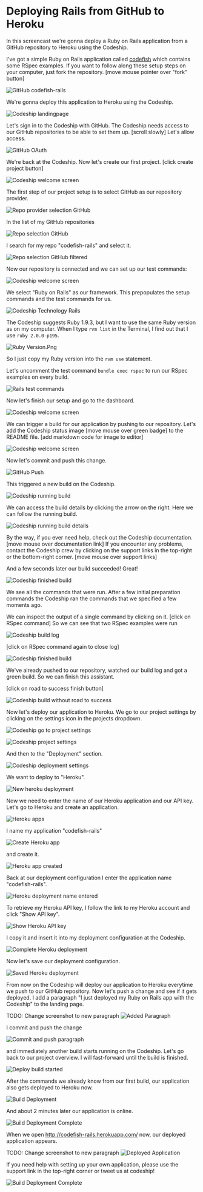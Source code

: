 Deploying Rails from GitHub to Heroku
======================

In this screencast we're gonna deploy a Ruby on Rails application from a GitHub repository to Heroku using the Codeship.

I've got a simple Ruby on Rails application called [codefish](https://github.com/codeship-tutorials/codefish-rails) which contains some RSpec examples. If you want to follow along these setup steps on your computer, just fork the repository. [move mouse pointer over "fork" button]

![GitHub codefish-rails](../screenshots/codefish-rails.png)

We're gonna deploy this application to Heroku using the Codeship.

![Codeship landingpage](../../../screenshots/codeship-landingpage.png)

Let's sign in to the Codeship with GitHub. The Codeship needs access to our GitHub repositories to be able to set them up. [scroll slowly] Let's allow access.

![GitHub OAuth](../screenshots/oauth.png)

We're back at the Codeship. Now let's create our first project. [click create project button]

![Codeship welcome screen](../../../screenshots/codeship-welcome.png)

The first step of our project setup is to select GitHub as our repository provider.

![Repo provider selection GitHub](../screenshots/repo-provider-selection.png)

In the list of my GitHub repositories

![Repo selection GitHub](../screenshots/repo-selection.png)

I search for my repo "codefish-rails" and select it.

![Repo selection GitHub filtered](../screenshots/repo-selection-filtered.png)

Now our repository is connected and we can set up our test commands:

![Codeship welcome screen](../../../screenshots/codeship-technology.png)

We select "Ruby on Rails" as our framework. This prepopulates the setup commands and the test commands for us.

![Codeship Technology Rails](../../screenshots/codeship-technology-rails.png)

The Codeship suggests Ruby 1.9.3, but I want to use the same Ruby version as on my computer. When I type `rvm list` in the Terminal, I find out that I use `ruby 2.0.0-p195`.

![Ruby Version.Png](../../screenshots/ruby-version.png.png)

So I just copy my Ruby version into the `rvm use` statement.

Let's uncomment the test command `bundle exec rspec` to run our RSpec examples on every build.

![Rails test commands](../screenshots/test-commands.png)

Now let's finish our setup and go to the dashboard.

![Codeship welcome screen](../../../screenshots/codeship-dashboard.png)

We can trigger a build for our application by pushing to our repository. Let's add the Codeship status image [move mouse over green badge] to the README file.
[add markdown code for image to editor]

![Codeship welcome screen](../../screenshots/codeship-image.png)

Now let's commit and push this change.

![GitHub Push](../screenshots/push.png)

This triggered a new build on the Codeship.

![Codeship running build](../screenshots/first-build-running.png)

We can access the build details by clicking the arrow on the right. Here we can follow the running build.

![Codeship running build details](../screenshots/first-build-running-details.png)

By the way, if you ever need help, check out the Codeship documentation. [move mouse over documentation link] If you encounter any problems, contact the Codeship crew by clicking on the support links in the top-right or the bottom-right corner. [move mouse over support links]

And a few seconds later our build succeeded! Great!

![Codeship finished build](../screenshots/first-build-finished.png)

We see all the commands that were run. After a few initial preparation commands the Codeship ran the commands that we specified a few moments ago.

We can inspect the output of a single command by clicking on it.
[click on RSpec command]
So we can see that two RSpec examples were run

![Codeship build log](../screenshots/build-log.png)

[click on RSpec command again to close log]

![Codeship finished build](../screenshots/first-build-finished.png)

We've already pushed to our repository, watched our build log and got a green build. So we can finish this assistant.

[click on road to success finish button]

![Codeship build without road to success](../screenshots/build-without-road-to-success.png)

Now let's deploy our application to Heroku. We go to our project settings by clicking on the settings icon in the projects dropdown.

![Codeship go to project settings](../screenshots/go-to-project-settings.png)

![Codeship project settings](../screenshots/project-settings.png)

And then to the "Deployment" section.

![Codeship deployment settings](../screenshots/deployment-settings.png)

We want to deploy to "Heroku".

![New heroku deployment](screenshots/new-heroku-deployment.png)

Now we need to enter the name of our Heroku application and our API key. Let's go to Heroku and create an application.

![Heroku apps](screenshots/heroku-apps.png)

I name my application "codefish-rails"

![Create Heroku app](screenshots/create-heroku-app.png)

and create it.

![Heroku app created](screenshots/heroku-app-created.png)

Back at our deployment configuration I enter the application name "codefish-rails".

![Heroku deployment name entered](screenshots/heroku-deployment-name.png)

To retrieve my Heroku API key, I follow the link to my Heroku account and click "Show API key".

![Show Heroku API key](screenshots/show-api-key.png)

I copy it and insert it into my deployment configuration at the Codeship.

![Complete Heroku deployment](screenshots/complete-heroku-deployment.png)

Now let's save our deployment configuration.

![Saved Heroku deployment](screenshots/saved-heroku-deployment.png)

From now on the Codeship will deploy our application to Heroku everytime we push to our GitHub repository. Now let's push a change and see if it gets deployed. I add a paragraph "I just deployed my Ruby on Rails app with the Codeship" to the landing page.

TODO: Change screenshot to new paragraph
![Added Paragraph](screenshots/added-paragraph.png)

I commit and push the change

![Commit and push paragraph](../screenshots/commit-and-push-paragraph.png)

and immediately another build starts running on the Codeship. Let's go back to our project overview. I will fast-forward until the build is finished.

![Deploy build started](../screenshots/deploy-build-started.png)

After the commands we already know from our first build, our application also gets deployed to Heroku now.

![Build Deployment](screenshots/build-deployment.png)

And about 2 minutes later our application is online.

![Build Deployment Complete](screenshots/build-deployment-complete.png)

When we open http://codefish-rails.herokuapp.com/ now, our deployed application appears.

TODO: Change screenshot to new paragraph
![Deployed Application](screenshots/deployed-application.png)

If you need help with setting up your own application, please use the support link in the top-right corner or tweet us at codeship!

![Build Deployment Complete](screenshots/build-deployment-complete.png)
